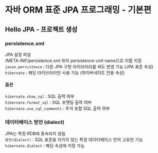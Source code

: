 # 자바 ORM 표준 JPA 프로그래밍 - 기본편

## Hello JPA - 프로젝트 생성

### persistence.xml
JPA 설정 파일  
/META-INF/persistence.xml 위치
persistence-unit name으로 이름 지정  
`javax.persistence` : 다른 JPA 구현 라이브러리를 써도 변경 가능 (JPA 표준 속성)  
`hibernate` : 해당 라이브러리만 사용 가능 (하이버네이트 전용 속성)

#### 옵션
`hibernate.show_sql` : SQL 출력 여부  
`hibernate.format_sql` : SQL 포맷팅 출력 여부  
`hibernate.use_sql_comments` : 주석 포함 SQL 출력 여부

### 데이터베이스 방언 (dialect)
JPA는 특정 RDB에 종속되지 않음  
`방언(dialect)` : SQL 표준을 지키지 않는 특정 데이터베이스 만의 고유한 기능  
`hibernate.dialect` : 해당 속성에 지정 가능

